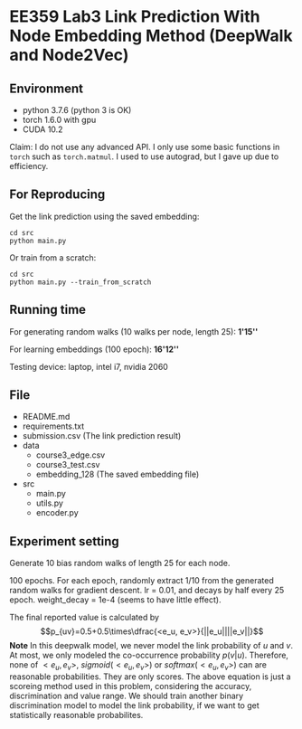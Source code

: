 # EE359 Lab3 Link Prediction With Node Embedding Method (DeepWalk and Node2Vec)

## Environment
- python 3.7.6 (python 3 is OK)
- torch 1.6.0 with gpu
- CUDA 10.2

Claim: I do not use any advanced API. I only use some basic functions in ``torch`` such as ``torch.matmul``. I used to use autograd, but I gave up due to efficiency.

## For Reproducing
Get the link prediction using the saved embedding:
```
cd src
python main.py
```
Or train from a scratch:
```
cd src
python main.py --train_from_scratch
```

## Running time
For generating random walks (10 walks per node, length 25): **1'15''**

For learning embeddings (100 epoch): **16'12''**

Testing device: laptop, intel i7, nvidia 2060


## File
- README.md
- requirements.txt
- submission.csv (The link prediction result)
- data
  - course3_edge.csv
  - course3_test.csv
  - embedding_128 (The saved embedding file)
- src
  - main.py
  - utils.py
  - encoder.py
  
## Experiment setting
Generate 10 bias random walks of length 25 for each node.

100 epochs. For each epoch, randomly extract 1/10 from the generated random walks for gradient descent. lr = 0.01, and decays by half every 25 epoch. weight_decay = 1e-4 (seems to have little effect).

The final reported value is calculated by 
$$p_{uv}=0.5+0.5\times\dfrac{<e_u, e_v>}{||e_u||||e_v||}$$
**Note** In this deepwalk model, we never model the link probability of $u$ and $v$. At most, we only modeled the co-occurrence probability $p(v|u)$. Therefore, none of $<e_u, e_v>$, $sigmoid(<e_u,e_v>)$ or $softmax(<e_u,e_v>)$ can are reasonable probabilities. They are only scores. The above equation is just a scoreing method used in this problem, considering the accuracy, discrimination and value range. We should train another binary discrimination model to model the link probability, if we want to get statistically reasonable probabilites.

